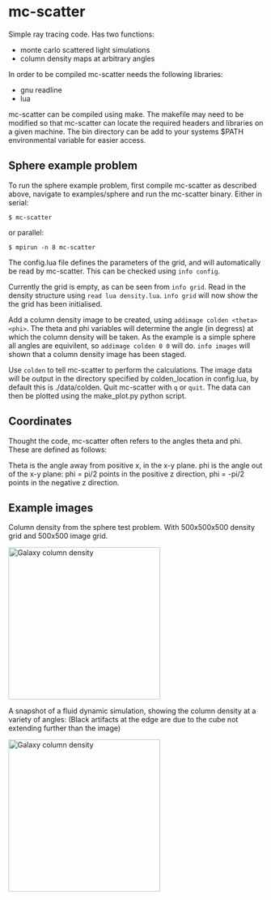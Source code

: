mc-scatter
==========

Simple ray tracing code. Has two functions:

* monte carlo scattered light simulations
* column density maps at arbitrary angles

In order to be compiled mc-scatter needs the following libraries:

* gnu readline
* lua

mc-scatter can be compiled using make. The makefile may need to be modified so that mc-scatter can locate the required headers and libraries on a given machine. The bin directory can be add to your systems $PATH environmental variable for easier access.

Sphere example problem
----------------------

To run the sphere example problem, first compile mc-scatter as described above, navigate to examples/sphere and run the mc-scatter binary. Either in serial:

```$ mc-scatter```

or parallel:

```$ mpirun -n 8 mc-scatter```


The config.lua file defines the parameters of the grid, and will automatically be read by mc-scatter. This can be checked using ```info config```.

Currently the grid is empty, as can be seen from ```info grid```. Read in the density structure using ```read lua density.lua```. ```info grid``` will now show the the grid has been initialised.

Add a column density image to be created, using ```addimage colden <theta> <phi>```. The theta and phi variables will determine the angle (in degress) at which the column density will be taken. As the example is a simple sphere all angles are equivilent, so ```addimage colden 0 0``` will do. ```info images``` will shown that a column density image has been staged.

Use ```colden``` to tell mc-scatter to perform the calculations. The image data will be output in the directory specified by colden\_location in config.lua, by default this is ./data/colden. Quit mc-scatter with ```q``` or ```quit```. The data can then be plotted using the make\_plot.py python script.


Coordinates
-----------

Thought the code, mc-scatter often refers to the angles theta and phi. These are defined as follows:

Theta is the angle away from positive x, in the x-y plane.
phi is the angle out of the x-y plane: phi = pi/2 points in the positive z direction, phi = -pi/2 points in the negative z direction.


Example images
--------------

Column density from the sphere test problem. With 500x500x500 density grid and 500x500 image grid.

<img src="https://github.com/drumber-1/mc-scatter-examples/raw/master/colden/sphere.png" alt="Galaxy column density" style="width: 300px;"/>

A snapshot of a fluid dynamic simulation, showing the column density at a variety of angles: (Black artifacts at the edge are due to the cube not extending further than the image)

<img src="https://github.com/drumber-1/mc-scatter-examples/raw/master/colden/disk_gal.gif" alt="Galaxy column density" style="width: 300px;"/>

